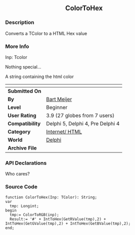 ﻿<div align="center">

## ColorToHex


</div>

### Description

Converts a TColor to a HTML Hex value
 
### More Info
 
Inp: Tcolor

Nothing special...

A string containing the html color


<span>             |<span>
---                |---
**Submitted On**   |
**By**             |[Bart Meijer](https://github.com/Planet-Source-Code/PSCIndex/blob/master/ByAuthor/bart-meijer.md)
**Level**          |Beginner
**User Rating**    |3.9 (27 globes from 7 users)
**Compatibility**  |Delphi 5, Delphi 4, Pre Delphi 4
**Category**       |[Internet/ HTML](https://github.com/Planet-Source-Code/PSCIndex/blob/master/ByCategory/internet-html__7-34.md)
**World**          |[Delphi](https://github.com/Planet-Source-Code/PSCIndex/blob/master/ByWorld/delphi.md)
**Archive File**   |[](https://github.com/Planet-Source-Code/bart-meijer-colortohex__7-322/archive/master.zip)

### API Declarations

Who cares?


### Source Code

```
function ColorToHex(Inp: TColor): String;
var
  tmp: Longint;
begin
  tmp:= ColorToRGB(inp);
  Result:= '#' + IntToHex(GetRValue(tmp),2) + IntToHex(GetGValue(tmp),2) + IntToHex(GetBValue(tmp),2);
end;
```

